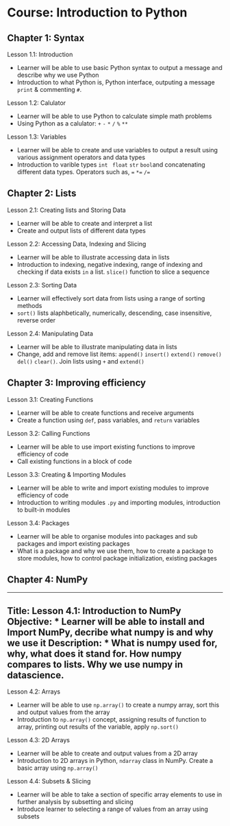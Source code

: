Course: Introduction to Python
================================

Chapter 1: Syntax
-------------------------------------------------------

Lesson 1.1: Introduction
* Learner will be able to use basic Python syntax to output a message and describe why we use Python
* Introduction to what Python is, Python interface, outputing a message `print` & commenting `#`. 

Lesson 1.2: Calulator
* Learner will be able to use Python to calculate simple math problems
* Using Python as a calulator: `+` `-` `*`  `/`  `%`  `**` 

Lesson 1.3: Variables 
* Learner will be able to create and use variables to output a result using various assignment operators and data types
* Introduction to varible types `int`  ` float`  `str`  `bool`and concatenating different data types. Operators such as, `=` `*=` `/=`


Chapter 2: Lists
-----------------------------------

Lesson 2.1: Creating lists and Storing Data
* Learner will be able to create and interpret a list
* Create and output lists of different data types 

Lesson 2.2: Accessing Data, Indexing and Slicing
* Learner will be able to illustrate accessing data in lists
* Introduction to indexing, negative indexing, range of indexing and checking if data exists `in` a list. `slice()` function to slice a sequence

Lesson 2.3: Sorting Data 
* Learner will effectively sort data from lists using a range of sorting methods
* `sort()` lists alaphbetically, numerically, descending, case insensitive, reverse order

Lesson 2.4: Manipulating Data
* Learner will be able to illustrate manipulating data in lists
* Change, add and remove list items: `append()` `insert()` `extend()` `remove()` `del()` `clear()`. Join lists using `+` and `extend()`


Chapter 3: Improving efficiency 
------------------------------------------------

Lesson 3.1: Creating Functions
* Learner will be able to create functions and receive arguments
* Create a function using `def`, pass variables, and `return` variables

Lesson 3.2: Calling Functions
* Learner will be able to use import existing functions to improve efficiency of code
* Call existing functions in a block of code

Lesson 3.3: Creating & Importing Modules
* Learner will be able to write and import existing modules to improve efficiency of code
* Introduction to writing modules `.py` and importing modules, introduction to built-in modules 

Lesson 3.4: Packages
* Learner will be able to organise modules into packages and sub packages and import existing packages
* What is a package and why we use them, how to create a package to store modules, how to control package initialization, existing packages


Chapter 4: NumPy
----------------------------------------------
---
Title: Lesson 4.1: Introduction to NumPy
Objective: * Learner will be able to install and Import NumPy, decribe what numpy is and why we use it
Description: * What is numpy used for, why, what does it stand for. How numpy compares to lists. Why we use numpy in datascience.
---

Lesson 4.2: Arrays
* Learner will be able to use `np.array()` to create a numpy array, sort this and output values from the array
* Introduction to `np.array()` concept, assigning results of function to array, printing out results of the variable, apply `np.sort()` 


Lesson 4.3: 2D Arrays
* Learner will be able to create and output values from a 2D array
* Introduction to 2D arrays in Python, `ndarray` class in NumPy. Create a basic array using `np.array()` 

Lesson 4.4: Subsets & Slicing
* Learner will be able to take a section of specific array elements to use in further analysis by subsetting and slicing 
* Introduce learner to selecting a range of values from an array using subsets
